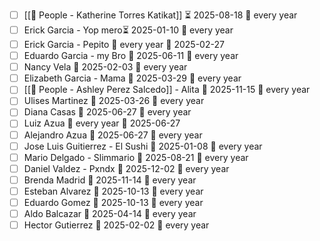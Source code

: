 * [ ] [[👤 People - Katherine Torres Katikat]] ⏳ 2025-08-18 🔁 every year 
* [ ] Erick Garcia - Yop mero⏳ 2025-01-10 🔁 every year
* [ ] Erick Garcia - Pepito 🔁 every year 📅 2025-02-27
* [ ] Eduardo Garcia - my Bro 📅 2025-06-11 🔁 every year
* [ ] Nancy Vela 📅 2025-02-03 🔁 every year
* [ ] Elizabeth Garcia - Mama 📅 2025-03-29 🔁 every year
* [ ] [[👤 People - Ashley Perez Salcedo]] - Alita 📅 2025-11-15 🔁 every year 
 * [ ] Ulises Martinez 📅 2025-03-26 🔁 every year
 * [ ] Diana Casas 📅 2025-06-27 🔁 every year
 * [ ] Luiz Azua 🔁 every year 📅 2025-06-27
 * [ ] Alejandro Azua 📅 2025-06-27 🔁 every year
 * [ ] Jose Luis Guitierrez - El Sushi 📅 2025-01-08 🔁 every year
 * [ ] Mario Delgado - Slimmario 📅 2025-08-21 🔁 every year
 * [ ] Daniel Valdez - Pxndx 📅 2025-12-02 🔁 every year
 * [ ] Brenda Madrid 📅 2025-11-14 🔁 every year
 * [ ] Esteban Alvarez 📅 2025-10-13 🔁 every year
 * [ ] Eduardo Gomez 📅 2025-10-13 🔁 every year
 * [ ] Aldo Balcazar 📅 2025-04-14 🔁 every year 
 * [ ] Hector Gutierrez 📅 2025-02-02 🔁 every year 